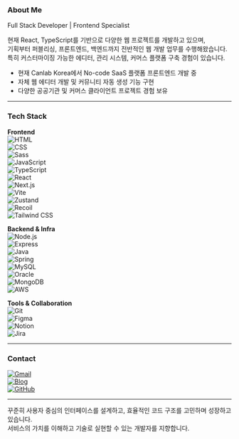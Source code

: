 ### About Me

Full Stack Developer | Frontend Specialist

현재 React, TypeScript를 기반으로 다양한 웹 프로젝트를 개발하고 있으며,  
기획부터 퍼블리싱, 프론트엔드, 백엔드까지 전반적인 웹 개발 업무를 수행해왔습니다.  
특히 커스터마이징 가능한 에디터, 관리 시스템, 커머스 플랫폼 구축 경험이 있습니다.

- 현재 Canlab Korea에서 No-code SaaS 플랫폼 프론트엔드 개발 중  
- 자체 웹 에디터 개발 및 커뮤니티 자동 생성 기능 구현  
- 다양한 공공기관 및 커머스 클라이언트 프로젝트 경험 보유  

---

### Tech Stack

**Frontend**  
![HTML](https://img.shields.io/badge/HTML5-E34F26?style=flat-square&logo=HTML5&logoColor=white)  
![CSS](https://img.shields.io/badge/CSS3-1572B6?style=flat-square&logo=CSS3&logoColor=white)  
![Sass](https://img.shields.io/badge/Sass-CC6699?style=flat-square&logo=Sass&logoColor=white)  
![JavaScript](https://img.shields.io/badge/JavaScript-F7DF1E?style=flat-square&logo=JavaScript&logoColor=black)  
![TypeScript](https://img.shields.io/badge/TypeScript-3178C6?style=flat-square&logo=TypeScript&logoColor=white)  
![React](https://img.shields.io/badge/React-61DAFB?style=flat-square&logo=React&logoColor=black)  
![Next.js](https://img.shields.io/badge/Next.js-000000?style=flat-square&logo=next.js&logoColor=white)  
![Vite](https://img.shields.io/badge/Vite-646CFF?style=flat-square&logo=vite&logoColor=white)  
![Zustand](https://img.shields.io/badge/Zustand-000000?style=flat-square&logo=Zustand&logoColor=white)  
![Recoil](https://img.shields.io/badge/Recoil-3578E5?style=flat-square&logo=Recoil&logoColor=white)  
![Tailwind CSS](https://img.shields.io/badge/TailwindCSS-06B6D4?style=flat-square&logo=tailwind-css&logoColor=white)

**Backend & Infra**  
![Node.js](https://img.shields.io/badge/Node.js-339933?style=flat-square&logo=Node.js&logoColor=white)  
![Express](https://img.shields.io/badge/Express-000000?style=flat-square&logo=Express&logoColor=white)  
![Java](https://img.shields.io/badge/Java-ED8B00?style=flat-square&logo=Java&logoColor=white)  
![Spring](https://img.shields.io/badge/SpringBoot-6DB33F?style=flat-square&logo=Spring&logoColor=white)  
![MySQL](https://img.shields.io/badge/MySQL-4479A1?style=flat-square&logo=MySQL&logoColor=white)  
![Oracle](https://img.shields.io/badge/Oracle-F80000?style=flat-square&logo=Oracle&logoColor=white)  
![MongoDB](https://img.shields.io/badge/MongoDB-47A248?style=flat-square&logo=MongoDB&logoColor=white)  
![AWS](https://img.shields.io/badge/AWS-232F3E?style=flat-square&logo=amazon-aws&logoColor=white)

**Tools & Collaboration**  
![Git](https://img.shields.io/badge/Git-F05032?style=flat-square&logo=Git&logoColor=white)  
![Figma](https://img.shields.io/badge/Figma-F24E1E?style=flat-square&logo=Figma&logoColor=white)  
![Notion](https://img.shields.io/badge/Notion-000000?style=flat-square&logo=Notion&logoColor=white)  
![Jira](https://img.shields.io/badge/Jira-0052CC?style=flat-square&logo=Jira&logoColor=white)  

---

### Contact

[![Gmail](https://img.shields.io/badge/Gmail-EA4335?style=flat-square&logo=Gmail&logoColor=white)](mailto:minah0523@gmail.com)  
[![Blog](https://img.shields.io/badge/Blog-FFA500?style=flat-square&logo=rss&logoColor=white)](https://annyeongworld.tistory.com)  
[![GitHub](https://img.shields.io/badge/GitHub-181717?style=flat-square&logo=github&logoColor=white)](https://github.com/minah0523)

---

꾸준히 사용자 중심의 인터페이스를 설계하고, 효율적인 코드 구조를 고민하며 성장하고 있습니다.  
서비스의 가치를 이해하고 기술로 실현할 수 있는 개발자를 지향합니다.
